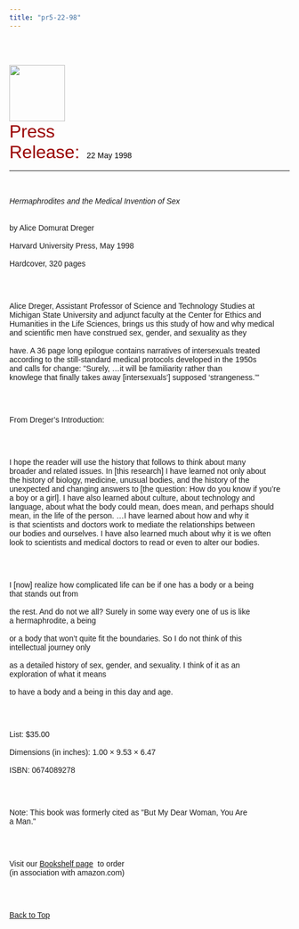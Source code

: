 ```yaml
---
title: "pr5-22-98"
---
```


<br><br>

<IMG SRC="/img/logo100.gif" HEIGHT="101" WIDTH="100" NATURALSIZEFLAG="0" ALIGN="BOTTOM" /> <br><FONT FACE="Arial,Helvetica"><FONT COLOR="#990000" SIZE="+3">Press<br>Release:&nbsp;</FONT><FONT COLOR="#000000"> 22 May 1998</FONT>&nbsp; 

<HR ALIGN="LEFT" />

<BR /><br><I>Hermaphrodites and the Medical Invention of Sex</I><A NAME="top"></A><br><BR /><br>by Alice Domurat Dreger <BR /><br>Harvard University Press, May 1998 <BR /><br>Hardcover, 320 pages</P><br><br>

<P>
  Alice Dreger, Assistant Professor of Science and Technology Studies at<br>Michigan State University and adjunct faculty at the Center for Ethics and<br>Humanities in the Life Sciences, brings us this study of how and why medical<br>and scientific men have construed sex, gender, and sexuality as they <BR /><br>have. A 36 page long epilogue contains narratives of intersexuals treated<br>according to the still-standard medical protocols developed in the 1950s<br>and calls for change: "Surely, &#8230;it will be familiarity rather than<br>knowlege that finally takes away [intersexuals&#8217;] supposed &#8216;strangeness.&#8217;"
</P><br><br>

<P>
  From Dreger&#8217;s Introduction:
</P><br><br>

<P>
  I hope the reader will use the history that follows to think about many<br>broader and related issues. In [this research] I have learned not only about<br>the history of biology, medicine, unusual bodies, and the history of the<br>unexpected and changing answers to [the question: How do you know if you&#8217;re<br>a boy or a girl]. I have also learned about culture, about technology and<br>language, about what the body could mean, does mean, and perhaps should<br>mean, in the life of the person. &#8230;I have learned about how and why it<br>is that scientists and doctors work to mediate the relationships between<br>our bodies and ourselves. I have also learned much about why it is we often<br>look to scientists and medical doctors to read or even to alter our bodies.
</P><br><br>

<P>
  I [now] realize how complicated life can be if one has a body or a being<br>that stands out from <BR /><br>the rest. And do not we all? Surely in some way every one of us is like<br>a hermaphrodite, a being <BR /><br>or a body that won&#8217;t quite fit the boundaries. So I do not think of this<br>intellectual journey only <BR /><br>as a detailed history of sex, gender, and sexuality. I think of it as an<br>exploration of what it means <BR /><br>to have a body and a being in this day and age.
</P><br><br>

<P>
  List: $35.00 <BR /><br>Dimensions (in inches): 1.00 &#215; 9.53 &#215; 6.47 <BR /><br>ISBN: 0674089278
</P><br><br>

<P>
  Note: This book was formerly cited as "But My Dear Woman, You Are<br>a Man."
</P><br><br>

<P>
  Visit our <A HREF="/library/bookshelf.html">Bookshelf page</A>&nbsp; to order<br>(in association with amazon.com)
</P><br><br>

<P>
  <A HREF="#top">Back to Top</A> <BR /><br>&nbsp;<br>